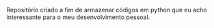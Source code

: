Repositório criado a fim de armazenar códigos em python que eu acho interessante para o meu desenvolvimento pessoal.
